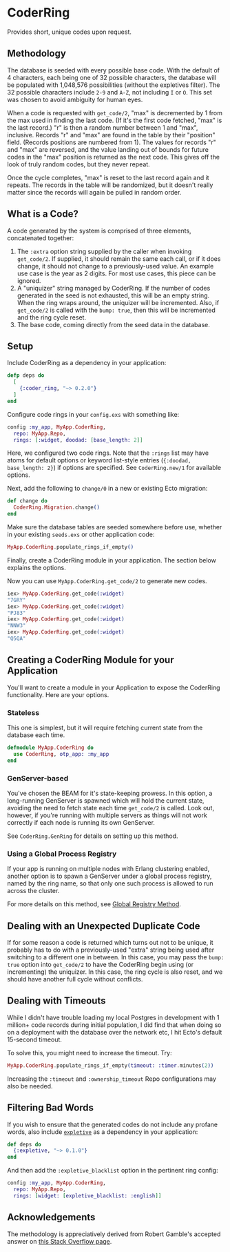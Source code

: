 # CoderRing

Provides short, unique codes upon request.

## Methodology

The database is seeded with every possible base code. With the default of 4
characters, each being one of 32 possible characters, the database will be
populated with 1,048,576 possibilities (without the expletives filter). The
32 possible characters include `2-9` and `A-Z`, not including `I` or `O`.
This set was chosen to avoid ambiguity for human eyes.

When a code is requested with `get_code/2`, "max" is decremented by 1 from
the max used in finding the last code. (If it's the first code fetched, "max"
is the last record.) "r" is then a random number between 1 and "max",
inclusive. Records "r" and "max" are found in the table by their "position"
field. (Records positions are numbered from 1). The values for records "r"
and "max" are reversed, and the value landing out of bounds for future codes
in the "max" position is returned as the next code. This gives off the look
of truly random codes, but they never repeat.

Once the cycle completes, "max" is reset to the last record again and it
repeats. The records in the table will be randomized, but it doesn't really
matter since the records will again be pulled in random order.

## What is a Code?

A code generated by the system is comprised of three elements, concatenated
together:

1. The `:extra` option string supplied by the caller when invoking
   `get_code/2`.  If supplied, it should remain the same each call, or if it
   does change, it should not change to a previously-used value. An example use
   case is the year as 2 digits. For most use cases, this piece can be ignored.
2. A "uniquizer" string managed by CoderRing. If the number of codes
   generated in the seed is not exhausted, this will be an empty string. When
   the ring wraps around, the uniquizer will be incremented. Also, if
   `get_code/2` is called with the `bump: true`, then this will be
   incremented and the ring cycle reset.
3. The base code, coming directly from the seed data in the database.

## Setup

Include CoderRing as a dependency in your application:

```elixir
defp deps do
  [
    {:coder_ring, "~> 0.2.0"}
  ]
end
```

Configure code rings in your `config.exs` with something like:

```elixir
config :my_app, MyApp.CoderRing,
  repo: MyApp.Repo,
  rings: [:widget, doodad: [base_length: 2]]
```

Here, we configured two code rings. Note that the `:rings` list may have
atoms for default options or keyword list-style entries (`{:doodad,
base_length: 2}`) if options are specified. See `CoderRing.new/1` for
available options.

Next, add the following to `change/0` in a new or existing Ecto migration:

```elixir
def change do
  CoderRing.Migration.change()
end
```

Make sure the database tables are seeded somewhere before use, whether in
your existing `seeds.exs` or other application code:

```elixir
MyApp.CoderRing.populate_rings_if_empty()
```

Finally, create a CoderRing module in your application. The section below
explains the options.

Now you can use `MyApp.CoderRing.get_code/2` to generate new codes.

```elixir
iex> MyApp.CoderRing.get_code(:widget)
"7GRY"
iex> MyApp.CoderRing.get_code(:widget)
"PJ83"
iex> MyApp.CoderRing.get_code(:widget)
"NNW3"
iex> MyApp.CoderRing.get_code(:widget)
"Q5QA"
```

## Creating a CoderRing Module for your Application

You'll want to create a module in your Application to expose the CoderRing
functionality. Here are your options.

### Stateless

This one is simplest, but it will require fetching current state from the database each time.

```elixir
defmodule MyApp.CoderRing do
  use CoderRing, otp_app: :my_app
end
```

### GenServer-based

You've chosen the BEAM for it's state-keeping prowess. In this option, a
long-running GenServer is spawned which will hold the current state, avoiding
the need to fetch state each time `get_code/2` is called. Look out, however,
if you're running with multiple servers as things will not work correctly if
each node is running its own GenServer.

See `CoderRing.GenRing` for details on setting up this method.

### Using a Global Process Registry

If your app is running on multiple nodes with Erlang clustering enabled,
another option is to spawn a GenServer under a global process registry, named
by the ring name, so that only one such process is allowed to run across the
cluster.

For more details on this method, see
[Global Registry Method](docs/global-registry-method.md).

## Dealing with an Unexpected Duplicate Code

If for some reason a code is returned which turns out not to be unique, it
probably has to do with a previously-used "extra" string being used after
switching to a different one in between. In this case, you may pass the
`bump: true` option into `get_code/2` to have the CoderRing begin using (or
incrementing) the uniquizer. In this case, the ring cycle is also reset, and
we should have another full cycle without conflicts.

## Dealing with Timeouts

While I didn't have trouble loading my local Postgres in development with 1
million+ code records during initial population, I did find that when doing
so on a deployment with the database over the network etc, I hit Ecto's
default 15-second timeout.

To solve this, you might need to increase the timeout. Try:

```elixir
MyApp.CoderRing.populate_rings_if_empty(timeout: :timer.minutes(2))
```

Increasing the `:timeout` and `:ownership_timeout` Repo configurations may also
be needed.

## Filtering Bad Words

If you wish to ensure that the generated codes do not include any profane
words, also include [`expletive`](https://github.com/xavier/expletive) as a
dependency in your application:

```elixir
def deps do
  {:expletive, "~> 0.1.0"}
end
```

And then add the `:expletive_blacklist` option in the pertinent ring config:

```elixir
config :my_app, MyApp.CoderRing,
  repo: MyApp.Repo,
  rings: [widget: [expletive_blacklist: :english]]
```

## Acknowledgements

The methodology is appreciatively derived from Robert Gamble's accepted
answer on [this Stack Overflow
page](https://stackoverflow.com/questions/196017/unique-non-repeating-random-numbers-in-o1/16097246#196065).

